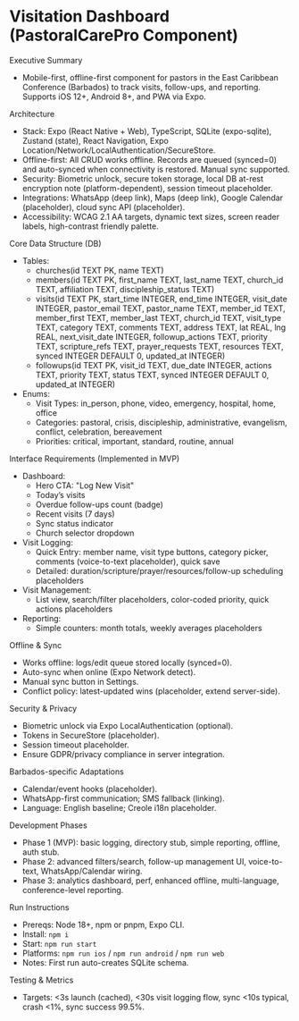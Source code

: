 # Visitation Dashboard (PastoralCarePro Component)

Executive Summary
- Mobile-first, offline-first component for pastors in the East Caribbean Conference (Barbados) to track visits, follow-ups, and reporting. Supports iOS 12+, Android 8+, and PWA via Expo.

Architecture
- Stack: Expo (React Native + Web), TypeScript, SQLite (expo-sqlite), Zustand (state), React Navigation, Expo Location/Network/LocalAuthentication/SecureStore.
- Offline-first: All CRUD works offline. Records are queued (synced=0) and auto-synced when connectivity is restored. Manual sync supported.
- Security: Biometric unlock, secure token storage, local DB at-rest encryption note (platform-dependent), session timeout placeholder.
- Integrations: WhatsApp (deep link), Maps (deep link), Google Calendar (placeholder), cloud sync API (placeholder).
- Accessibility: WCAG 2.1 AA targets, dynamic text sizes, screen reader labels, high-contrast friendly palette.

Core Data Structure (DB)
- Tables:
  - churches(id TEXT PK, name TEXT)
  - members(id TEXT PK, first_name TEXT, last_name TEXT, church_id TEXT, affiliation TEXT, discipleship_status TEXT)
  - visits(id TEXT PK, start_time INTEGER, end_time INTEGER, visit_date INTEGER, pastor_email TEXT, pastor_name TEXT, member_id TEXT, member_first TEXT, member_last TEXT, church_id TEXT, visit_type TEXT, category TEXT, comments TEXT, address TEXT, lat REAL, lng REAL, next_visit_date INTEGER, followup_actions TEXT, priority TEXT, scripture_refs TEXT, prayer_requests TEXT, resources TEXT, synced INTEGER DEFAULT 0, updated_at INTEGER)
  - followups(id TEXT PK, visit_id TEXT, due_date INTEGER, actions TEXT, priority TEXT, status TEXT, synced INTEGER DEFAULT 0, updated_at INTEGER)
- Enums:
  - Visit Types: in_person, phone, video, emergency, hospital, home, office
  - Categories: pastoral, crisis, discipleship, administrative, evangelism, conflict, celebration, bereavement
  - Priorities: critical, important, standard, routine, annual

Interface Requirements (Implemented in MVP)
- Dashboard:
  - Hero CTA: "Log New Visit"
  - Today’s visits
  - Overdue follow-ups count (badge)
  - Recent visits (7 days)
  - Sync status indicator
  - Church selector dropdown
- Visit Logging:
  - Quick Entry: member name, visit type buttons, category picker, comments (voice-to-text placeholder), quick save
  - Detailed: duration/scripture/prayer/resources/follow-up scheduling placeholders
- Visit Management:
  - List view, search/filter placeholders, color-coded priority, quick actions placeholders
- Reporting:
  - Simple counters: month totals, weekly averages placeholders

Offline & Sync
- Works offline: logs/edit queue stored locally (synced=0).
- Auto-sync when online (Expo Network detect).
- Manual sync button in Settings.
- Conflict policy: latest-updated wins (placeholder, extend server-side).

Security & Privacy
- Biometric unlock via Expo LocalAuthentication (optional).
- Tokens in SecureStore (placeholder).
- Session timeout placeholder.
- Ensure GDPR/privacy compliance in server integration.

Barbados-specific Adaptations
- Calendar/event hooks (placeholder).
- WhatsApp-first communication; SMS fallback (linking).
- Language: English baseline; Creole i18n placeholder.

Development Phases
- Phase 1 (MVP): basic logging, directory stub, simple reporting, offline, auth stub.
- Phase 2: advanced filters/search, follow-up management UI, voice-to-text, WhatsApp/Calendar wiring.
- Phase 3: analytics dashboard, perf, enhanced offline, multi-language, conference-level reporting.

Run Instructions
- Prereqs: Node 18+, npm or pnpm, Expo CLI.
- Install: `npm i`
- Start: `npm run start`
- Platforms: `npm run ios` / `npm run android` / `npm run web`
- Notes: First run auto-creates SQLite schema.

Testing & Metrics
- Targets: <3s launch (cached), <30s visit logging flow, sync <10s typical, crash <1%, sync success 99.5%.
